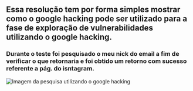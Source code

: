 ## Essa resolução tem por forma simples mostrar como o google hacking pode ser utilizado para a fase de exploração de vulnerabilidades utilizando o google hacking. 

### Durante o teste foi pesquisado o meu nick do email a fim de verificar o que retornaria e foi obtido um retorno com sucesso referente a pág. do isntagram.

![Imagem da pesquisa utilizando o google hacking](../Cyber/desafio2/images/pesquisa1.png)